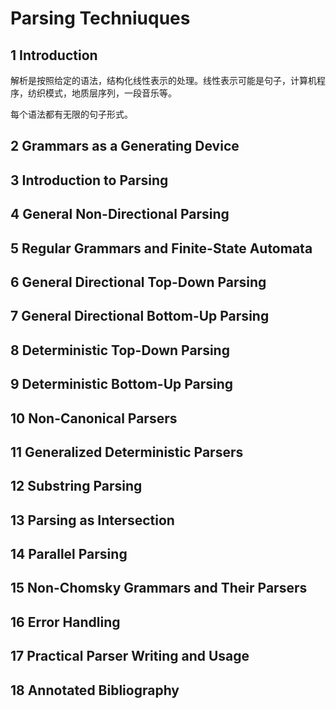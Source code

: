 # Parsing Techniuques

## 1 Introduction

解析是按照给定的语法，结构化线性表示的处理。线性表示可能是句子，计算机程序，纺织模式，地质层序列，一段音乐等。

每个语法都有无限的句子形式。

## 2 Grammars as a Generating Device

## 3 Introduction to Parsing

## 4 General Non-Directional Parsing

## 5 Regular Grammars and Finite-State Automata

## 6 General Directional Top-Down Parsing

## 7 General Directional Bottom-Up Parsing

## 8 Deterministic Top-Down Parsing 

## 9 Deterministic Bottom-Up Parsing

## 10 Non-Canonical Parsers

## 11 Generalized Deterministic Parsers

## 12 Substring Parsing

## 13 Parsing as Intersection

## 14 Parallel Parsing

## 15 Non-Chomsky Grammars and Their Parsers

## 16 Error Handling

## 17 Practical Parser Writing and Usage

## 18 Annotated Bibliography